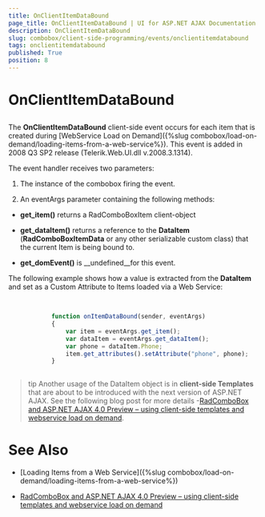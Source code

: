 ```yaml
---
title: OnClientItemDataBound
page_title: OnClientItemDataBound | UI for ASP.NET AJAX Documentation
description: OnClientItemDataBound
slug: combobox/client-side-programming/events/onclientitemdatabound
tags: onclientitemdatabound
published: True
position: 8
---
```


# OnClientItemDataBound



## 

The __OnClientItemDataBound__ client-side event occurs for each item that is created during [WebService Load on Demand]({%slug combobox/load-on-demand/loading-items-from-a-web-service%}). This event is added in 2008 Q3 SP2 release (Telerik.Web.UI.dll v.2008.3.1314).

The event handler receives two parameters:

1. The instance of the combobox firing the event.

1. An eventArgs parameter containing the following methods:

* __get_item()__ returns a RadComboBoxItem client-object

* __get_dataItem()__ returns a reference to the __DataItem__ (__RadComboBoxItemData__ or any other serializable custom class) that the current Item is being bound to.

* __get_domEvent()__ is __undefined__for this event.

The following example shows how a value is extracted from the __DataItem__ and set as a Custom Attribute to Items loaded via a Web Service:

````JavaScript
	
	
	        function onItemDataBound(sender, eventArgs) 
	        {
	            var item = eventArgs.get_item();
	            var dataItem = eventArgs.get_dataItem(); 
	            var phone = dataItem.Phone;
	            item.get_attributes().setAttribute("phone", phone);
	        }
	
````



>tip Another usage of the DataItem object is in __client-side Templates__ that are about to be introduced with the next version of ASP.NET AJAX. See the following blog post for more details -[RadComboBox and ASP.NET AJAX 4.0 Preview – using client-side templates and webservice load on demand]( http://blogs.telerik.com/veselinvasilev/posts/09-01-15/RadComboBox-and-ASP-NET-AJAX-4-0-Preview-ndash-using-client-side-templates-and-webservice-load-on-demand.aspx).
>


# See Also

 * [Loading Items from a Web Service]({%slug combobox/load-on-demand/loading-items-from-a-web-service%})

 * [RadComboBox and ASP.NET AJAX 4.0 Preview – using client-side templates and webservice load on demand](http://blogs.telerik.com/veselinvasilev/posts/09-01-15/RadComboBox_and_ASP_NET_AJAX_4_0_Preview_ndash_using_client-side_templates_and_webservice_load_on_demand.aspx)
